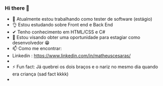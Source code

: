 ### Hi there 👋

- 🔭 Atualmente estou trabalhando como tester de software (estágio)
- 👌 Estou estudando sobre Front end e Back End
- ✔ Tenho conhecimento em HTML/CSS e C#
- 🤔 Estou visando obter uma oportunidade para estagiar como desenvolvedor 😁
- 📫 Como me encontrar: 
- Linkedin : https://www.linkedin.com/in/matheuscesaras/
- 
- ⚡ Fun fact: Já quebrei os dois braços e o nariz no mesmo dia quando era criança (sad fact kkkk)
- 
